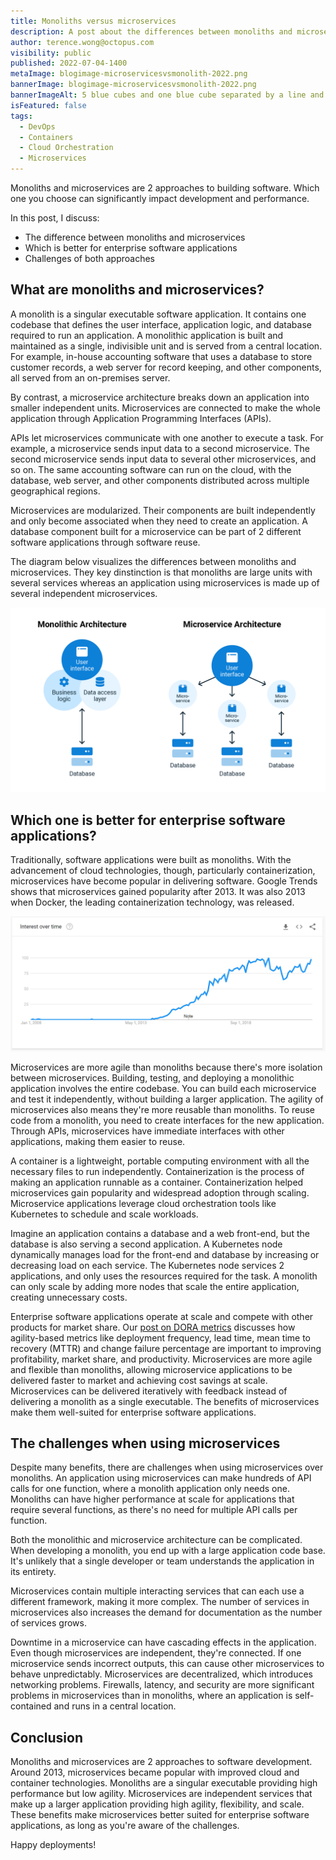 ```yaml
---
title: Monoliths versus microservices
description: A post about the differences between monoliths and microservices. Find out why we think microservices are better than monoliths for enterprise software applications, and learn the challenges with each approach.
author: terence.wong@octopus.com
visibility: public
published: 2022-07-04-1400
metaImage: blogimage-microservicesvsmonolith-2022.png
bannerImage: blogimage-microservicesvsmonolith-2022.png
bannerImageAlt: 5 blue cubes and one blue cube separated by a line and the initials VS.
isFeatured: false
tags:
  - DevOps
  - Containers
  - Cloud Orchestration
  - Microservices
---
```


Monoliths and microservices are 2 approaches to building software. Which one you choose can significantly impact development and performance. 

In this post, I discuss:

 - The difference between monoliths and microservices
-  Which is better for enterprise software applications
-  Challenges of both approaches

## What are monoliths and microservices?

A monolith is a singular executable software application. It contains one codebase that defines the user interface, application logic, and database required to run an application. A monolithic application is built and maintained as a single, indivisible unit and is served from a central location. For example, in-house accounting software that uses a database to store customer records, a web server for record keeping, and other components, all served from an on-premises server.

By contrast, a microservice architecture breaks down an application into smaller independent units. Microservices are connected to make the whole application through Application Programming Interfaces (APIs). 

APIs let microservices communicate with one another to execute a task. For example, a microservice sends input data to a second microservice. The second microservice sends input data to several other microservices, and so on. The same accounting software can run on the cloud, with the database, web server, and other components distributed across multiple geographical regions.

Microservices are modularized. Their components are built independently and only become associated when they need to create an application. A database component built for a microservice can be part of 2 different software applications through software reuse.

The diagram below visualizes the differences between monoliths and microservices. They key dinstinction is that monoliths are large units with several services whereas an application using microservices is made up of several independent microservices.

![Monolith vs Microservices](monolith-vs-microservices.png "width=500")

## Which one is better for enterprise software applications?

Traditionally, software applications were built as monoliths. With the advancement of cloud technologies, though, particularly containerization, microservices have become popular in delivering software. Google Trends shows that microservices gained popularity after 2013. It was also 2013 when Docker, the leading containerization technology, was released.

![Google Trends graph showing interest in Microservices since 2008](google-trends-microservices.png "width=500")

Microservices are more agile than monoliths because there's more isolation between microservices. Building, testing, and deploying a monolithic application involves the entire codebase. You can build each microservice and test it independently, without building a larger application. The agility of microservices also means they're more reusable than monoliths. To reuse code from a monolith, you need to create interfaces for the new application. Through APIs, microservices have immediate interfaces with other applications, making them easier to reuse.

A container is a lightweight, portable computing environment with all the necessary files to run independently. Containerization is the process of making an application runnable as a container. Containerization helped microservices gain popularity and widespread adoption through scaling. Microservice applications leverage cloud orchestration tools like Kubernetes to schedule and scale workloads. 

Imagine an application contains a database and a web front-end, but the database is also serving a second application. A Kubernetes node dynamically manages load for the front-end and database by increasing or decreasing load on each service. The Kubernetes node services 2 applications, and only uses the resources required for the task. A monolith can only scale by adding more nodes that scale the entire application, creating unnecessary costs.

Enterprise software applications operate at scale and compete with other products for market share. Our [post on DORA metrics](https://octopus.com/blog/dora-metrics-devops-business-outcomes) discusses how agility-based metrics like deployment frequency, lead time, mean time to recovery (MTTR) and change failure percentage are important to improving profitability, market share, and productivity. Microservices are more agile and flexible than monoliths, allowing microservice applications to be delivered faster to market and achieving cost savings at scale. Microservices can be delivered iteratively with feedback instead of delivering a monolith as a single executable. The benefits of microservices make them well-suited for enterprise software applications.

## The challenges when using microservices

Despite many benefits, there are challenges when using microservices over monoliths. An application using microservices can make hundreds of API calls for one function, where a monolith application only needs one. Monoliths can have higher performance at scale for applications that require several functions, as there's no need for multiple API calls per function.

Both the monolithic and microservice architecture can be complicated. When developing a monolith, you end up with a large application code base. It's unlikely that a single developer or team understands the application in its entirety. 

Microservices contain multiple interacting services that can each use a different framework, making it more complex. The number of services in microservices also increases the demand for documentation as the number of services grows.

Downtime in a microservice can have cascading effects in the application. Even though microservices are independent, they're connected. If one microservice sends incorrect outputs, this can cause other microservices to behave unpredictably. Microservices are decentralized, which introduces networking problems. Firewalls, latency, and security are more significant problems in microservices than in monoliths, where an application is self-contained and runs in a central location.

## Conclusion

Monoliths and microservices are 2 approaches to software development. Around 2013, microservices became popular with improved cloud and container technologies. Monoliths are a singular executable providing high performance but low agility. Microservices are independent services that make up a larger application providing high agility, flexibility, and scale. These benefits make microservices better suited for enterprise software applications, as long as you're aware of the challenges.

Happy deployments!
